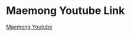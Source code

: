 <h1>Maemong Youtube Link</h1>
<a href="https://www.youtube.com/channel/UCxNRTF3pzX2HEAtnY-gI4cA" target="_blank">Maemong Youtube</a>
